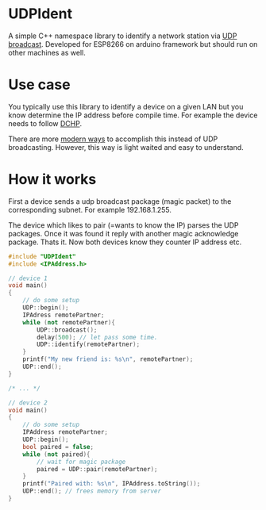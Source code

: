 # UDPIdent
A simple C++ namespace library to identify a network station via [UDP broadcast](https://en.wikipedia.org/wiki/User_Datagram_Protocol).
Developed for ESP8266 on arduino framework but should run on other machines as well. 

# Use case
You typically use this library to identify a device on a given LAN but you know determine the IP address before compile time. For example the device needs to follow [DCHP](https://en.wikipedia.org/wiki/Dynamic_Host_Configuration_Protocol).

There are more [modern ways](https://en.wikipedia.org/wiki/Dynamic_Host_Configuration_Protocol) to accomplish this instead of UDP broadcasting.
However, this way is light waited and easy to understand.

# How it works
First a device sends a udp broadcast package (magic packet) to the corresponding subnet. For example 192.168.1.255.

The device which likes to pair (=wants to know the IP) parses the UDP packages. Once it was found it reply with another magic acknowledge package. Thats it. Now both devices know they counter IP address etc.

```C++
#include "UDPIdent"
#include <IPAddress.h>

// device 1
void main()
{
    // do some setup
    UDP::begin();
    IPAdress remotePartner;
    while (not remotePartner){
        UDP::broadcast();
        delay(500); // let pass some time.
        UDP::identify(remotePartner);
    }
    printf("My new friend is: %s\n", remotePartner);
    UDP::end();
}

/* ... */

// device 2
void main()
{   
    // do some setup
    IPAddress remotePartner;
    UDP::begin();
    bool paired = false;
    while (not paired){
        // wait for magic package
        paired = UDP::pair(remotePartner);
    }
    printf("Paired with: %s\n", IPAddress.toString());
    UDP::end(); // frees memory from server
}

```